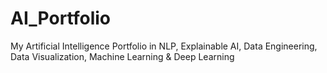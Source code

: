 # AI_Portfolio
My Artificial Intelligence Portfolio in NLP, Explainable AI, Data Engineering, Data Visualization, Machine Learning & Deep Learning
